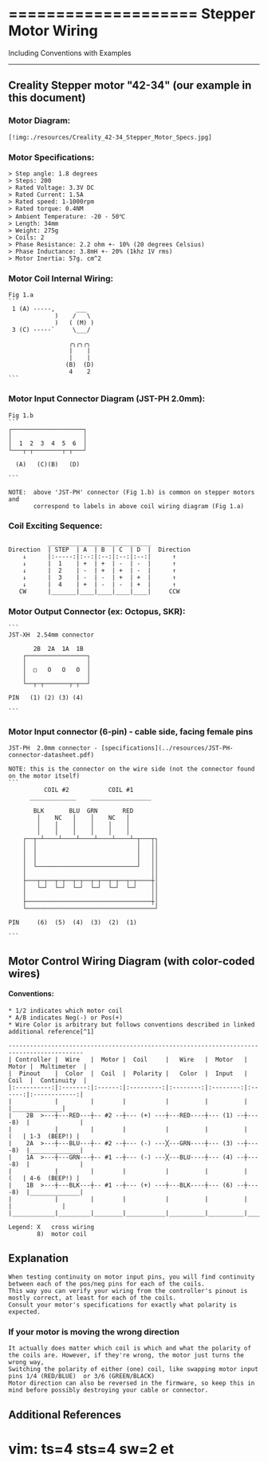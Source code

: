 ====================
Stepper Motor Wiring
====================

Including Conventions with Examples


*******************************************************************************


## Creality Stepper motor "42-34"  (our example in this document)

### Motor Diagram:

    [!img:./resources/Creality_42-34_Stepper_Motor_Specs.jpg]

### Motor Specifications:

    > Step angle: 1.8 degrees
    > Steps: 200
    > Rated Voltage: 3.3V DC
    > Rated Current: 1.5A
    > Rated speed: 1-1000rpm
    > Rated torque: 0.4NM
    > Ambient Temperature: -20 - 50℃
    > Length: 34mm
    > Weight: 275g
    > Coils: 2
    > Phase Resistance: 2.2 ohm +- 10% (20 degrees Celsius)
    > Phase Inductance: 3.8mH +- 20% (1khz 1V rms)
    > Motor Inertia: 57g. cm^2

### Motor Coil Internal Wiring:

    Fig 1.a
    ```
     1 (A) -----,      ___
                 )    /   \
                 )   ( (M) )
     3 (C) -----`     \___/
              
                     ╭╮╭╮╭╮
                     |    |
                     |    |
                    (B)  (D)
                     4    2
    ```

### Motor Input Connector Diagram (JST-PH 2.0mm):

    Fig 1.b
    ```
    ┌────────────────────┐
    │                    │
    │  1  2  3  4  5  6  │
    └───┬─┬────────┬─┬───┘

      (A)   (C)(B)   (D)

    ```

    NOTE:  above 'JST-PH' connector (Fig 1.b) is common on stepper motors and
           correspond to labels in above coil wiring diagram (Fig 1.a)


### Coil Exciting Sequence:
               _____________________________    
    Direction  | STEP  | A  | B  | C  | D  |  Direction
        ↓      |:-----:|:--:|:--:|:--:|:--:|      ↑
        ↓      |  1    | +  | +  | -  | -  |      ↑
        ↓      |  2    | -  | +  | +  | -  |      ↑
        ↓      |  3    | -  | -  | +  | +  |      ↑
        ↓      |  4    | +  | -  | -  | +  |      ↑
       CW      |_______|____|____|____|____|     CCW


### Motor Output Connector (ex: Octopus, SKR):

    ```
    JST-XH  2.54mm connector

           2B  2A  1A  1B
        ┌─────────────────┐
        │                 │
        │  ▢   O   O   O  │
        │                 │
        └──┬─┬───────┬─┬──┘

    PIN   (1) (2) (3) (4)

    ```


### Motor Input connector (6-pin) - cable side, facing female pins

    JST-PH  2.0mm connector - [specifications](../resources/JST-PH-connector-datasheet.pdf)

    NOTE: this is the connector on the wire side (not the connector found on the motor itself)
    ```
              COIL #2           COIL #1
          _____________    _________________

           BLK       BLU  GRN       RED
            │    NC   │    │    NC   │
            │    │    │    │    │    │
            │    │    │    │    │    │
        ┌──┬─┴────┴────┴────┴────┴────┴─┬───┬┐
        │  │                            │   ││
        │  │                            │   ││
        │  │                            │   ││
        │  └────────────────────────────┘   ││
        │                                   ││
        ├───┬─┬──┬─┬──┬─┬──┬─┬──┬─┬──┬─┬────┼│
        │   └─┘  └─┘  └─┘  └─┘  └─┘  └─┘    ││
        │                                   ││
        ├───────────────────────────────────┼│
        └────────────────────────────────────┘

    PIN     (6)  (5)  (4)  (3)  (2)  (1) 

    ```


## Motor Control Wiring Diagram (with color-coded wires)

  #### Conventions:

    * 1/2 indicates which motor coil
    * A/B indicates Neg(-) or Pos(+)
    * Wire Color is arbitrary but follows conventions described in linked additional reference[^1]

    -------------------------------------------------------------------------------------------
    | Controller |  Wire   |  Motor |  Coil     |   Wire   |  Motor   |  Motor |  Multimeter  |
    |  Pinout    |  Color  |  Coil  |  Polarity |   Color  |  Input   |  Coil  |  Continuity  |
    |:----------:|:-------:|:------:|:---------:|:--------:|:--------:|:------:|:------------:|
    |            |         |        |           |          |          |        |______________|
    |    2B  >---┼---RED---┼-- #2 --┼--- (+) ---┼---RED----┼--- (1) --┼----8)  |              |
    |            |         |        |           |          |          |    (   | 1-3  (BEEP!) |
    |    2A  >---┼---BLU---┼-- #2 --┼--- (-) ---╳---GRN----┼--- (3) --┼----8)  |______________|
    |    1A  >---┼---GRN---┼-- #1 --┼--- (-) ---╳---BLU----┼--- (4) --┼----8)  |              |
    |            |         |        |           |          |          |    (   | 4-6  (BEEP!) |
    |    1B  >---┼---BLK---┼-- #1 --┼--- (+) ---┼---BLK----┼--- (6) --┼----8)  |______________|
    |            |         |        |           |          |          |        |              |
    |____________|_________|________|___________|__________|__________|________|______________|

    Legend: X   cross wiring
            8)  motor coil


## Explanation

    When testing continuity on motor input pins, you will find continuity between each of the pos/neg pins for each of the coils.
    This way you can verify your wiring from the controller's pinout is mostly correct, at least for each of the coils.
    Consult your motor's specifications for exactly what polarity is expected.


### If your motor is moving the wrong direction

    It actually does matter which coil is which and what the polarity of the coils are. However, if they're wrong, the motor just turns the wrong way, 
    Switching the polarity of either (one) coil, like swapping motor input pins 1/4 (RED/BLUE)  or 3/6 (GREEN/BLACK)
    Motor direction can also be reversed in the firmware, so keep this in mind before possibly destroying your cable or connector.


## Additional References

[^1]: [Explanation of stepper motor wiring](https://caggius.wordpress.com/stepper-motor-wiring-conventions/)
[^2]: [Make 'n' Print - Stepper Motor Wiring](https://www.makenprint.uk/3d-printing/3d-printing-guides/3d-printer-mainboard-installation-guides/btt-skr-mini-e3-v3-guides/btt-skr-mini-e3-v3-setup-guide/#steppermotorwiring)
[^3]: [Reddit - Don't fry your mainboard with inappropriately wired X2.54 stepper motor connectors!](https://www.reddit.com/r/ender3/comments/dgunne/dont_fry_your_mainboard_with_inappropriately/)



# vim: ts=4 sts=4 sw=2 et

